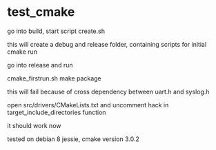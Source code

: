 # test_cmake

go into build, start script create.sh

this will create a debug and release folder, containing scripts for initial cmake run

go into release and run 

cmake_firstrun.sh
make package

this will fail because of cross dependency between uart.h and syslog.h

open src/drivers/CMakeLists.txt and uncomment hack in target_include_directories function

it should work now

tested on debian 8 jessie, cmake version 3.0.2
